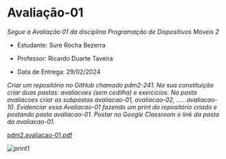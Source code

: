 # Avaliação-01

*Segue a Avaliação 01 da disciplina Programação de Dispositivos Móveis 2*

* Estudante: Sure Rocha Bezerra 

* Professor: Ricardo Duarte Taveira

* Data de Entrega: 29/02/2024

*Criar um repositório no GitHub chamado  pdm2-241. Na sua constituição criar duas pastas: avaliacoes (sem cedilha) e exercicios. Na pasta avaliacoes criar as subpastas avaliacao-01, avaliacao-02, ..... avaliacao-10.
Evidenciar essa Avaliacao-01 fazendo um print do repositório criado e postando pasta avaliacao-01.
Postar no Google Classroom o link da pasta da avaliacao-01.*

[pdm2.avaliacao-01.pdf](https://github.com/surerocha/pdm2-241/files/14452882/pdm2.avaliacao-01.pdf)

![print1](https://github.com/surerocha/pdm2-241/assets/126790749/f55967c4-29df-4568-935c-626b75b10ef9)
